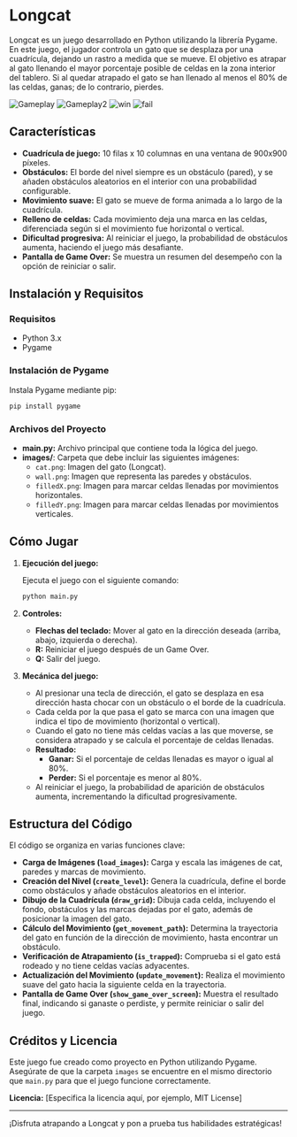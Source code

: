 # Longcat

Longcat es un juego desarrollado en Python utilizando la librería Pygame. En este juego, el jugador controla un gato que se desplaza por una cuadrícula, dejando un rastro a medida que se mueve. El objetivo es atrapar al gato llenando el mayor porcentaje posible de celdas en la zona interior del tablero. Si al quedar atrapado el gato se han llenado al menos el 80% de las celdas, ganas; de lo contrario, pierdes.

![Gameplay](/images/image.png) ![Gameplay2](/images/image-1.png) ![win](/images/image-2.png) ![fail](/images/image-3.png)

## Características

- **Cuadrícula de juego:** 10 filas x 10 columnas en una ventana de 900x900 píxeles.
- **Obstáculos:** El borde del nivel siempre es un obstáculo (pared), y se añaden obstáculos aleatorios en el interior con una probabilidad configurable.
- **Movimiento suave:** El gato se mueve de forma animada a lo largo de la cuadrícula.
- **Relleno de celdas:** Cada movimiento deja una marca en las celdas, diferenciada según si el movimiento fue horizontal o vertical.
- **Dificultad progresiva:** Al reiniciar el juego, la probabilidad de obstáculos aumenta, haciendo el juego más desafiante.
- **Pantalla de Game Over:** Se muestra un resumen del desempeño con la opción de reiniciar o salir.

## Instalación y Requisitos

### Requisitos

- Python 3.x
- Pygame

### Instalación de Pygame

Instala Pygame mediante pip:

```bash
pip install pygame
```

### Archivos del Proyecto

- **main.py:** Archivo principal que contiene toda la lógica del juego.
- **images/**: Carpeta que debe incluir las siguientes imágenes:
  - `cat.png`: Imagen del gato (Longcat).
  - `wall.png`: Imagen que representa las paredes y obstáculos.
  - `filledX.png`: Imagen para marcar celdas llenadas por movimientos horizontales.
  - `filledY.png`: Imagen para marcar celdas llenadas por movimientos verticales.

## Cómo Jugar

1. **Ejecución del juego:**

   Ejecuta el juego con el siguiente comando:

   ```bash
   python main.py
   ```

2. **Controles:**

   - **Flechas del teclado:** Mover al gato en la dirección deseada (arriba, abajo, izquierda o derecha).
   - **R:** Reiniciar el juego después de un Game Over.
   - **Q:** Salir del juego.

3. **Mecánica del juego:**

   - Al presionar una tecla de dirección, el gato se desplaza en esa dirección hasta chocar con un obstáculo o el borde de la cuadrícula.
   - Cada celda por la que pasa el gato se marca con una imagen que indica el tipo de movimiento (horizontal o vertical).
   - Cuando el gato no tiene más celdas vacías a las que moverse, se considera atrapado y se calcula el porcentaje de celdas llenadas.
   - **Resultado:**
     - **Ganar:** Si el porcentaje de celdas llenadas es mayor o igual al 80%.
     - **Perder:** Si el porcentaje es menor al 80%.
   - Al reiniciar el juego, la probabilidad de aparición de obstáculos aumenta, incrementando la dificultad progresivamente.

## Estructura del Código

El código se organiza en varias funciones clave:

- **Carga de Imágenes (`load_images`):** Carga y escala las imágenes de cat, paredes y marcas de movimiento.
- **Creación del Nivel (`create_level`):** Genera la cuadrícula, define el borde como obstáculos y añade obstáculos aleatorios en el interior.
- **Dibujo de la Cuadrícula (`draw_grid`):** Dibuja cada celda, incluyendo el fondo, obstáculos y las marcas dejadas por el gato, además de posicionar la imagen del gato.
- **Cálculo del Movimiento (`get_movement_path`):** Determina la trayectoria del gato en función de la dirección de movimiento, hasta encontrar un obstáculo.
- **Verificación de Atrapamiento (`is_trapped`):** Comprueba si el gato está rodeado y no tiene celdas vacías adyacentes.
- **Actualización del Movimiento (`update_movement`):** Realiza el movimiento suave del gato hacia la siguiente celda en la trayectoria.
- **Pantalla de Game Over (`show_game_over_screen`):** Muestra el resultado final, indicando si ganaste o perdiste, y permite reiniciar o salir del juego.

## Créditos y Licencia

Este juego fue creado como proyecto en Python utilizando Pygame. Asegúrate de que la carpeta `images` se encuentre en el mismo directorio que `main.py` para que el juego funcione correctamente.

**Licencia:** [Especifica la licencia aquí, por ejemplo, MIT License]

---

¡Disfruta atrapando a Longcat y pon a prueba tus habilidades estratégicas!
